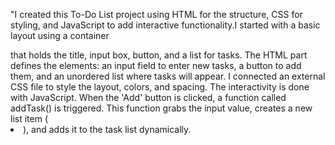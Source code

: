 "I created this To-Do List project using HTML for the structure, CSS for styling, and JavaScript to add interactive functionality.I started with a basic layout using a container <div> that holds the title, input box, button, and a list for tasks.
The HTML part defines the elements: an input field to enter new tasks, a button to add them, and an unordered list where tasks will appear.
I connected an external CSS file to style the layout, colors, and spacing.
The interactivity is done with JavaScript. When the 'Add' button is clicked, a function called addTask() is triggered. This function grabs the input value, creates a new list item (<li>), and adds it to the task list dynamically.
